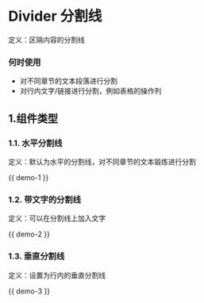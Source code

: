 # Divider 分割线 

定义：区隔内容的分割线

### 何时使用
- 对不同章节的文本段落进行分割
- 对行内文字/链接进行分割，例如表格的操作列

## 1.组件类型
### 1.1. 水平分割线

定义：默认为水平的分割线，对不同章节的文本锻炼进行分割

{{ demo-1 }}

### 1.2. 带文字的分割线
定义：可以在分割线上加入文字

{{ demo-2 }}

### 1.3. 垂直分割线
定义：设置为行内的垂直分割线

{{ demo-3 }}
